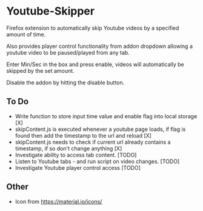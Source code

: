 # Youtube-Skipper
Firefox extension to automatically skip Youtube videos by a specified amount of time.

Also provides player control functionality from addon dropdown allowing a youtube video to be paused/played from any tab.

Enter Min/Sec in the box and press enable, videos will automatically be skipped by the set amount.

Disable the addon by hitting the disable button.

## To Do

- Write function to store input time value and enable flag into local storage [X]
- skipContent.js is executed whenever a youtube page loads, if flag is found then add the timestamp to the url and reload [X]
- skipContent.js needs to check if current url already contains a timestamp, if so don't change anything [X]
- Investigate ability to access tab content.  [TODO]
- Listen to Youtube tabs - and run script on video changes. [TODO]
- Investigate Youtube player control access [TODO]

## Other

- Icon from https://material.io/icons/
